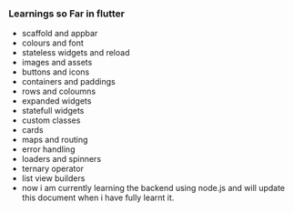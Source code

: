 ### Learnings so Far in flutter
- scaffold and appbar
- colours and font
- stateless widgets and reload
- images and assets
- buttons and icons
- containers and paddings
- rows and coloumns
- expanded widgets
- statefull widgets
- custom classes
- cards
- maps and routing
- error handling
- loaders and spinners
- ternary operator
- list view builders 
- now i am currently learning the backend using node.js and will update this document when i have fully learnt it.
